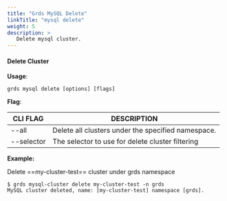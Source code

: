 ```yaml
---
title: "Grds MySQL Delete"
linkTitle: "mysql delete"
weight: 5
description: >
   Delete mysql cluster.
---
```


#### Delete Cluster

**Usage**:

```shell script
grds mysql delete [options] [flags]
```

**Flag**:

| CLI FLAG   | DESCRIPTION                                        |
| ---------- | -------------------------------------------------- |
| --all      | Delete all clusters under the specified namespace. |
| --selector | The selector to use for delete cluster filtering   |

**Example:**

Delete ==my-cluster-test== cluster under grds namespace

```shell
$ grds mysql-cluster delete my-cluster-test -n grds
MySQL cluster deleted, name: [my-cluster-test] namespace [grds].
```
